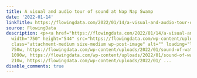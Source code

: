 ```yaml
---
title: A visual and audio tour of sound at Nap Nap Swamp
date: '2022-01-14'
linkTitle: https://flowingdata.com/2022/01/14/a-visual-and-audio-tour-of-sound-at-nap-nap-swamp/
source: FlowingData
description: <p><a href="https://flowingdata.com/2022/01/14/a-visual-and-audio-tour-of-sound-at-nap-nap-swamp/"><img
  width="750" height="544" src="https://flowingdata.com/wp-content/uploads/2022/01/sound-of-water-750x544.png"
  class="attachment-medium size-medium wp-post-image" alt="" loading="lazy" srcset="https://flowingdata.com/wp-content/uploads/2022/01/sound-of-water-750x544.png
  750w, https://flowingdata.com/wp-content/uploads/2022/01/sound-of-water-1090x790.png
  1090w, https://flowingdata.com/wp-content/uploads/2022/01/sound-of-water-210x152.png
  210w, https://flowingdata.com/wp-content/uploads/2022/01/ ...
disable_comments: true
---
```

<p><a href="https://flowingdata.com/2022/01/14/a-visual-and-audio-tour-of-sound-at-nap-nap-swamp/"><img width="750" height="544" src="https://flowingdata.com/wp-content/uploads/2022/01/sound-of-water-750x544.png" class="attachment-medium size-medium wp-post-image" alt="" loading="lazy" srcset="https://flowingdata.com/wp-content/uploads/2022/01/sound-of-water-750x544.png 750w, https://flowingdata.com/wp-content/uploads/2022/01/sound-of-water-1090x790.png 1090w, https://flowingdata.com/wp-content/uploads/2022/01/sound-of-water-210x152.png 210w, https://flowingdata.com/wp-content/uploads/2022/01/ ...